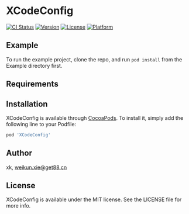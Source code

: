 # XCodeConfig

[![CI Status](https://img.shields.io/travis/xk/XCodeConfig.svg?style=flat)](https://travis-ci.org/xk/XCodeConfig)
[![Version](https://img.shields.io/cocoapods/v/XCodeConfig.svg?style=flat)](https://cocoapods.org/pods/XCodeConfig)
[![License](https://img.shields.io/cocoapods/l/XCodeConfig.svg?style=flat)](https://cocoapods.org/pods/XCodeConfig)
[![Platform](https://img.shields.io/cocoapods/p/XCodeConfig.svg?style=flat)](https://cocoapods.org/pods/XCodeConfig)

## Example

To run the example project, clone the repo, and run `pod install` from the Example directory first.

## Requirements

## Installation

XCodeConfig is available through [CocoaPods](https://cocoapods.org). To install
it, simply add the following line to your Podfile:

```ruby
pod 'XCodeConfig'
```

## Author

xk, weikun.xie@get88.cn

## License

XCodeConfig is available under the MIT license. See the LICENSE file for more info.

